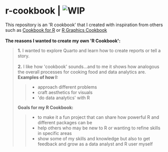 # r-cookbook | ![WIP](https://img.shields.io/badge/%E2%8F%B3-Work%20in%20progress-red)

This repository is an 'R cookbook' that I created with inspiration from others such as [Cookbook for R](http://www.cookbook-r.com/) or [R Graphics Cookbook](https://books.google.com/books?id=fxL4tu5bzAAC&printsec=frontcover&hl=en#v=onepage&q&f=false) 
<br> <br> 
**The reasons I wanted to create my own 'R Cookbook':** <br> 
> **1.** I wanted to explore Quarto and learn how to create reports or tell a story.  
> <br> 
> **2.** I like how 'cookbook' sounds...and to me it shows how analogous the overall processes for cooking food and data analytics are.
> <br> 
> **Examples of how I:**
> > - approach different problems
> > - craft aesthetics for visuals
> > - 'do data analytics' with R  
> 
>**Goals for my R Cookbook:**
>
> > - to make it a fun project that can share how powerful R and different packages can be
> > - help others who may be new to R or wanting to refine skills in specific areas
> > - show some of my skills and knowledge but also to get feedback and grow as a data analyst and R user myself
